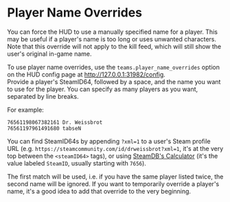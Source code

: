 # Player Name Overrides

You can force the HUD to use a manually specified name for a player.
This may be useful if a player's name is too long or uses unwanted characters.
Note that this override will not apply to the kill feed, which will still show the user's original in-game name.

To use player name overrides, use the `teams.player_name_overrides` option on the HUD config page at http://127.0.0.1:31982/config.  
Provide a player's SteamID64, followed by a space, and the name you want to use for the player.
You can specify as many players as you want, separated by line breaks.

For example:
```
76561198067382161 Dr. Weissbrot
76561197961491680 tabseN
```

You can find SteamID64s by appending `?xml=1` to a user's Steam profile URL (e.g. `https://steamcommunity.com/id/drweissbrot?xml=1`, it's at the very top between the `<steamID64>` tags), or using [SteamDB's Calculator](https://steamdb.info/calculator) (it's the value labeled `SteamID`, usually starting with `7656`).

The first match will be used, i.e. if you have the same player listed twice, the second name will be ignored.
If you want to temporarily override a player's name, it's a good idea to add that override to the very beginning.
